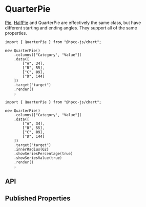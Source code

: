 # QuarterPie

<!--meta
{
    "id": 11103,
    "name": "QuarterPie",
    "kind": 128,
    "kindString": "Class",
    "flags": {
        "isExported": true
    },
    "sources": [
        {
            "fileName": "QuarterPie.ts",
            "line": 3,
            "character": 23
        },
        {
            "fileName": "QuarterPie.ts",
            "line": 31,
            "character": 27
        }
    ],
    "extendedTypes": [
        {
            "type": "reference",
            "name": "Pie",
            "id": 8342
        }
    ],
    "folder": "packages/chart"
}
-->

[Pie](./Pie.md), [HalfPie](./HalfPie.md) and QuarterPie are effectively the same class, but have different starting and ending angles. They support all of the same properties.
```sample-code
import { QuarterPie } from "@hpcc-js/chart";

new QuarterPie()
    .columns(["Category", "Value"])
    .data([
        ["A", 34],
        ["B", 55],
        ["C", 89],
        ["D", 144]
    ])
    .target("target")
    .render()
    ;
```
```sample-code
import { QuarterPie } from "@hpcc-js/chart";

new QuarterPie()
    .columns(["Category", "Value"])
    .data([
        ["A", 34],
        ["B", 55],
        ["C", 89],
        ["D", 144]
    ])
    .target("target")
    .innerRadius(62)
    .showSeriesPercentage(true)
    .showSeriesValue(true)
    .render()
    ;
```

## API

## Published Properties
```@hpcc-js/chart:QuarterPie
```

